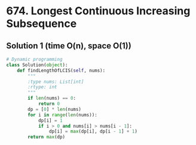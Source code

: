 # 674. Longest Continuous Increasing Subsequence

## Solution 1 (time O(n), space O(1))

```python
# Dynamic programming
class Solution(object):
    def findLengthOfLCIS(self, nums):
        """
        :type nums: List[int]
        :rtype: int
        """
        if len(nums) == 0:
            return 0
        dp = [0] * len(nums)
        for i in range(len(nums)):
            dp[i] = 1
            if i > 0 and nums[i] > nums[i - 1]:
                dp[i] = max(dp[i], dp[i - 1] + 1)
        return max(dp)
```
